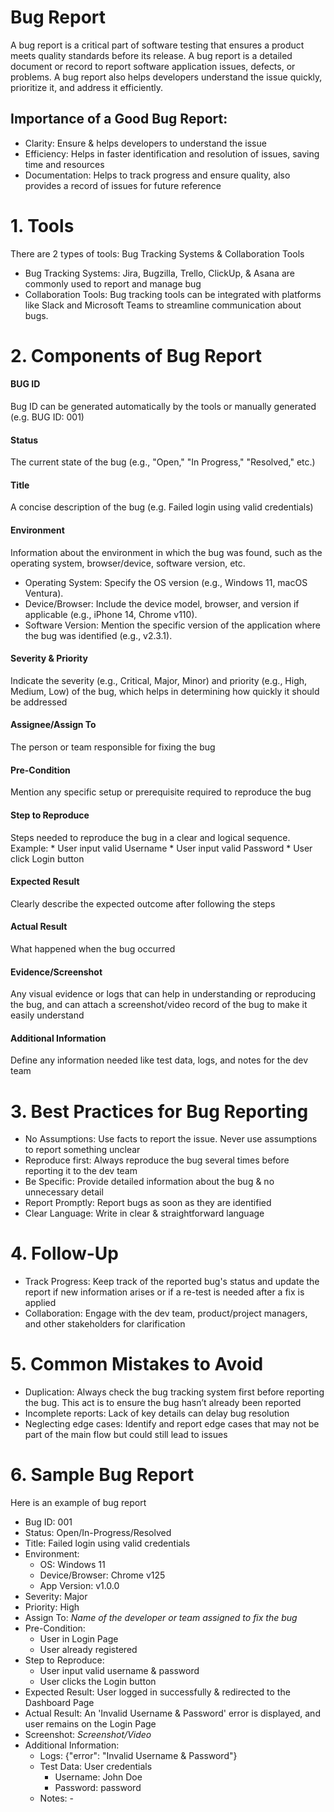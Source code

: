 # Bug Report
A bug report is a critical part of software testing that ensures a product meets quality standards before its release. A bug report is a detailed document or record to report software application issues, defects, or problems. A bug report also helps developers understand the issue quickly, prioritize it, and address it efficiently.
## Importance of a Good Bug Report:
   * Clarity: Ensure & helps developers to understand the issue
   * Efficiency: Helps in faster identification and resolution of issues, saving time and resources
   * Documentation: Helps to track progress and ensure quality, also provides a record of issues for future reference

# 1. Tools
There are 2 types of tools: Bug Tracking Systems & Collaboration Tools
 * Bug Tracking Systems: Jira, Bugzilla, Trello, ClickUp, & Asana are commonly used to report and manage bug
 * Collaboration Tools: Bug tracking tools can be integrated with platforms like Slack and Microsoft Teams to streamline communication about bugs.

# 2. Components of Bug Report
#### BUG ID
Bug ID can be generated automatically by the tools or manually generated (e.g. BUG ID: 001)
#### Status
The current state of the bug (e.g., "Open," "In Progress," "Resolved," etc.)
#### Title
A concise description of the bug (e.g. Failed login using valid credentials)
#### Environment
Information about the environment in which the bug was found, such as the operating system, browser/device, software version, etc.
  * Operating System: Specify the OS version (e.g., Windows 11, macOS Ventura).
  * Device/Browser: Include the device model, browser, and version if applicable (e.g., iPhone 14, Chrome v110).
  * Software Version: Mention the specific version of the application where the bug was identified (e.g., v2.3.1).
#### Severity & Priority
Indicate the severity (e.g., Critical, Major, Minor) and priority (e.g., High, Medium, Low) of the bug, which helps in determining how quickly it should be addressed
#### Assignee/Assign To
The person or team responsible for fixing the bug
#### Pre-Condition
Mention any specific setup or prerequisite required to reproduce the bug
#### Step to Reproduce
Steps needed to reproduce the bug in a clear and logical sequence. Example:
    * User input valid Username
    * User input valid Password
    * User click Login button
#### Expected Result
Clearly describe the expected outcome after following the steps
#### Actual Result
What happened when the bug occurred
#### Evidence/Screenshot
Any visual evidence or logs that can help in understanding or reproducing the bug, and can attach a screenshot/video record of the bug to make it easily understand
#### Additional Information
Define any information needed like test data, logs, and notes for the dev team

# 3. Best Practices for Bug Reporting
   * No Assumptions: Use facts to report the issue. Never use assumptions to report something unclear
   * Reproduce first: Always reproduce the bug several times before reporting it to the dev team 
   * Be Specific: Provide detailed information about the bug & no unnecessary detail
   * Report Promptly: Report bugs as soon as they are identified
   * Clear Language: Write in clear & straightforward language

# 4. Follow-Up
   * Track Progress: Keep track of the reported bug's status and update the report if new information arises or if a re-test is needed after a fix is applied
   * Collaboration: Engage with the dev team, product/project managers, and other stakeholders for clarification

# 5. Common Mistakes to Avoid
   * Duplication: Always check the bug tracking system first before reporting the bug. This act is to ensure the bug hasn’t already been reported
   * Incomplete reports: Lack of key details can delay bug resolution
   * Neglecting edge cases: Identify and report edge cases that may not be part of the main flow but could still lead to issues

# 6. Sample Bug Report
Here is an example of bug report
  * Bug ID: 001
  * Status: Open/In-Progress/Resolved
  * Title: Failed login using valid credentials
  * Environment:
    * OS: Windows 11
    * Device/Browser: Chrome v125
    * App Version: v1.0.0
  * Severity: Major
  * Priority: High
  * Assign To: _Name of the developer or team assigned to fix the bug_
  * Pre-Condition:
    * User in Login Page
    * User already registered
  * Step to Reproduce:
    * User input valid username & password
    * User clicks the Login button
  * Expected Result: User logged in successfully & redirected to the Dashboard Page
  * Actual Result: An 'Invalid Username & Password' error is displayed, and user remains on the Login Page
  * Screenshot: _Screenshot/Video_
  * Additional Information:
    * Logs: {"error": "Invalid Username & Password"}
    * Test Data: User credentials
        * Username: John Doe
        * Password: password  
    * Notes: -



